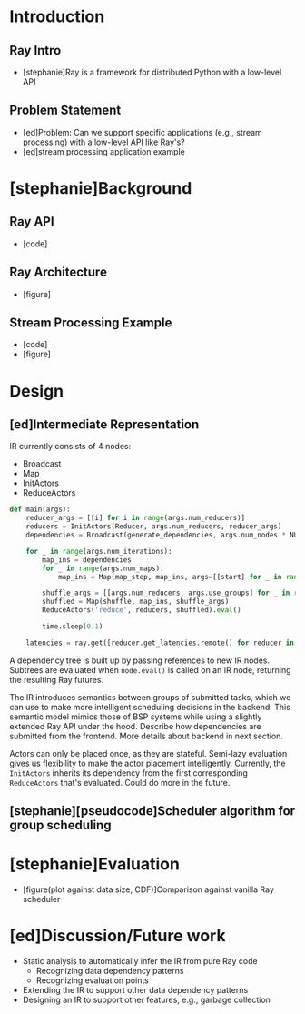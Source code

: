 # Introduction
## Ray Intro
- [stephanie]Ray is a framework for distributed Python with a low-level API
## Problem Statement
- [ed]Problem: Can we support specific applications (e.g., stream processing) with a low-level API like Ray's?
- [ed]stream processing application example

# [stephanie]Background
## Ray API
- [code]
## Ray Architecture
- [figure]
## Stream Processing Example
- [code]
- [figure]
# Design

## [ed]Intermediate Representation
IR currently consists of 4 nodes:
- Broadcast
- Map
- InitActors
- ReduceActors

```python
def main(args):
    reducer_args = [[i] for i in range(args.num_reducers)]
    reducers = InitActors(Reducer, args.num_reducers, reducer_args)
    dependencies = Broadcast(generate_dependencies, args.num_nodes * NUM_CPUS, args.data_size)

    for _ in range(args.num_iterations):
        map_ins = dependencies
        for _ in range(args.num_maps):
            map_ins = Map(map_step, map_ins, args=[[start] for _ in range(len(map_ins))])

        shuffle_args = [[args.num_reducers, args.use_groups] for _ in range(len(map_ins))]
        shuffled = Map(shuffle, map_ins, shuffle_args)
        ReduceActors('reduce', reducers, shuffled).eval()

        time.sleep(0.1)

    latencies = ray.get([reducer.get_latencies.remote() for reducer in reducers.eval()])
```

A dependency tree is built up by passing references to new IR nodes.
Subtrees are evaluated when `node.eval()` is called on an IR node, returning the resulting Ray futures.

The IR introduces semantics between groups of submitted tasks, which we can use to make more intelligent scheduling decisions in the backend.
This semantic model mimics those of BSP systems while using a slightly extended Ray API under the hood.
Describe how dependencies are submitted from the frontend.
More details about backend in next section.

Actors can only be placed once, as they are stateful.
Semi-lazy evaluation gives us flexibility to make the actor placement intelligently.
Currently, the `InitActors` inherits its dependency from the first corresponding `ReduceActors` that's evaluated.
Could do more in the future.

## [stephanie][pseudocode]Scheduler algorithm for group scheduling

# [stephanie]Evaluation
- [figure(plot against data size, CDF)]Comparison against vanilla Ray scheduler

# [ed]Discussion/Future work
- Static analysis to automatically infer the IR from pure Ray code
  - Recognizing data dependency patterns
  - Recognizing evaluation points
- Extending the IR to support other data dependency patterns
- Designing an IR to support other features, e.g., garbage collection
